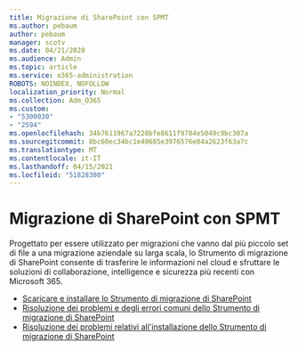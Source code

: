 ```yaml
---
title: Migrazione di SharePoint con SPMT
ms.author: pebaum
author: pebaum
manager: scotv
ms.date: 04/21/2020
ms.audience: Admin
ms.topic: article
ms.service: o365-administration
ROBOTS: NOINDEX, NOFOLLOW
localization_priority: Normal
ms.collection: Adm_O365
ms.custom:
- "5300030"
- "2594"
ms.openlocfilehash: 34b7611967a7228bfe8611f9784e5049c9bc307a
ms.sourcegitcommit: 8bc60ec34bc1e40685e3976576e04a2623f63a7c
ms.translationtype: MT
ms.contentlocale: it-IT
ms.lasthandoff: 04/15/2021
ms.locfileid: "51828300"
---
```

# <a name="sharepoint-migration-with-spmt"></a>Migrazione di SharePoint con SPMT

Progettato per essere utilizzato per migrazioni che vanno dal più piccolo set di file a una migrazione aziendale su larga scala, lo Strumento di migrazione di SharePoint consente di trasferire le informazioni nel cloud e sfruttare le soluzioni di collaborazione, intelligence e sicurezza più recenti con Microsoft 365.

- [Scaricare e installare lo Strumento di migrazione di SharePoint](https://docs.microsoft.com/sharepointmigration/introducing-the-sharepoint-migration-tool)
- [Risoluzione dei problemi e degli errori comuni dello Strumento di migrazione di SharePoint](https://docs.microsoft.com/sharepointmigration/troubleshooting-common-spmt-issues)
- [Risoluzione dei problemi relativi all'installazione dello Strumento di migrazione di SharePoint](https://docs.microsoft.com/sharepointmigration/spmt-install-issues#troubleshooting-spmt-installation-issues)

